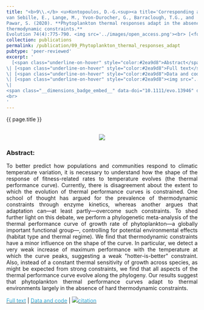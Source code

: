 ```yaml
---
title: "<b>9\\.</b> <u>Kontopoulos, D.-G.<sup><a title='Corresponding author'>✉</a></sup></u>, 
van Sebille, E., Lange, M., Yvon-Durocher, G., Barraclough, T.G., and 
Pawar, S. (2020). **Phytoplankton thermal responses adapt in the absence of hard 
thermodynamic constraints.** 
Evolution 74(4):775-790. <img src='../images/open_access.png'><br> [<font color = 'green'>Top Cited Article 2020-2021 in Evolution</font>]"
collection: publications
permalink: /publication/09_Phytoplankton_thermal_responses_adapt
pubtype: 'peer-reviewed'
excerpt: '
  [<span class="underline-on-hover" style="color:#2ea9d8">Abstract</span>](../publication/09_Phytoplankton_thermal_responses_adapt)
\| [<span class="underline-on-hover" style="color:#2ea9d8">Full text</span>](https://doi.org/10.1111/evo.13946)
\| [<span class="underline-on-hover" style="color:#2ea9d8">Data and code</span>](https://doi.org/10.5061/dryad.63xsj3tzv)
\| [<span class="underline-on-hover" style="color:#2ea9d8"><img src="../images/bibtex.svg">citation</span>](../bibtex/9_Phytoplankton_thermal_responses_adapt.bib)
\|
<span class="__dimensions_badge_embed__" data-doi="10.1111/evo.13946" data-hide-zero-citations="true" data-legend="never" data-style="large_rectangle" style="display: inline;"></span>
<br>
'
---
```


{{ page.title }}<br>
<br><center><img src="../images/publications/thermodynamic_constraints_TPC.png"></center>

### Abstract:

<p style='text-align: justify;'>
To better predict how populations and communities respond to climatic 
temperature variation, it is necessary to understand how the shape of 
the response of fitness-related rates to temperature evolves (the 
thermal performance curve). Currently, there is disagreement about the 
extent to which the evolution of thermal performance curves is constrained. 
One school of thought has argued for the prevalence of thermodynamic 
constraints through enzyme kinetics, whereas another argues that 
adaptation can&mdash;at least partly&mdash;overcome such constraints. To shed 
further light on this debate, we perform a phylogenetic meta-analysis 
of the thermal performance curve of growth rate of phytoplankton&mdash;a 
globally important functional group&mdash;, controlling for potential 
environmental effects (habitat type and thermal regime). We find that thermodynamic constraints have a 
minor influence on the shape of the curve. In particular, we detect a 
very weak increase of maximum performance with the temperature at 
which the curve peaks, suggesting a weak "hotter-is-better" constraint. 
Also, instead of a constant thermal sensitivity of growth across species, 
as might be expected from strong constraints, we find that all aspects of 
the thermal performance curve evolve along the phylogeny. Our results suggest 
that phytoplankton thermal performance curves adapt to thermal 
environments largely in the absence of hard thermodynamic constraints.
</p>

[<span class="underline-on-hover" style="color:#2ea9d8">Full text</span>](https://doi.org/10.1111/evo.13946)
\| [<span class="underline-on-hover" style="color:#2ea9d8">Data and code</span>](https://doi.org/10.5061/dryad.63xsj3tzv)
\| [<span class="underline-on-hover" style="color:#2ea9d8"><img src="../images/bibtex.svg">citation</span>](../bibtex/9_Phytoplankton_thermal_responses_adapt.bib)

